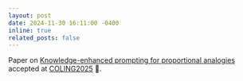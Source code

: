 ```yaml
---
layout: post
date: 2024-11-30 16:11:00 -0400
inline: true
related_posts: false
---
```


Paper on <a href="https://arxiv.org/abs/2412.00869">Knowledge-enhanced prompting for proportional analogies</a> accepted at <a href="https://coling2025.org/">COLING2025</a> 🥳.

